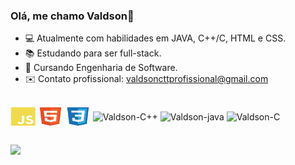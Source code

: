 ### Olá, me chamo Valdson👋

- 💻 Atualmente com habilidades em JAVA, C++/C, HTML e CSS.
- 📚 Estudando para ser full-stack.
- 📖 Cursando Engenharia de Software.
- ✉️ Contato profissional: valdsoncttprofissional@gmail.com

<div style="display: inline_block"><br>
  <img align="center" alt="Valdson-Js" height="30" width="40" src="https://raw.githubusercontent.com/devicons/devicon/master/icons/javascript/javascript-plain.svg">
  <img align="center" alt="Valdson-HTML" height="30" width="40" src="https://raw.githubusercontent.com/devicons/devicon/master/icons/html5/html5-original.svg">
  <img align="center" alt="Valdson-CSS" height="30" width="40" src="https://raw.githubusercontent.com/devicons/devicon/master/icons/css3/css3-original.svg">
  <img align="center" alt="Valdson-C++" height="30" width="40" src="https://cdn.jsdelivr.net/gh/devicons/devicon/icons/cplusplus/cplusplus-original.svg">
  <img align="center" alt="Valdson-java" height="30" width="40" src="https://cdn.jsdelivr.net/gh/devicons/devicon/icons/java/java-original-wordmark.svg">
  <img align="center" alt="Valdson-C" height="30" width="40" src="https://cdn.jsdelivr.net/gh/devicons/devicon/icons/c/c-original.svg">
</div>

##
<div> 
  <a href="[https://www.linkedin.com/in/valdson-martins-ten%C3%B3rio-b91727213/](https://www.linkedin.com/in/valdson-m-b91727213/)" target="_blank"><img src="https://img.shields.io/badge/-LinkedIn-%230077B5?style=for-the-badge&logo=linkedin&logoColor=white" target="_blank"></a> 
 
</div>
            
          
            
          

